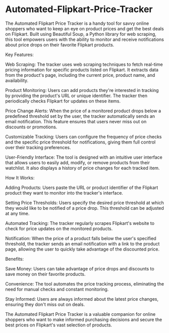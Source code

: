 # Automated-Flipkart-Price-Tracker

The Automated Flipkart Price Tracker is a handy tool for savvy online shoppers who want to keep an eye on product prices and get the best deals on Flipkart. Built using Beautiful Soup, a Python library for web scraping, this tool empowers users with the ability to monitor and receive notifications about price drops on their favorite Flipkart products.

Key Features:

Web Scraping: The tracker uses web scraping techniques to fetch real-time pricing information for specific products listed on Flipkart. It extracts data from the product's page, including the current price, product name, and availability.

Product Monitoring: Users can add products they're interested in tracking by providing the product's URL or unique identifier. The tracker then periodically checks Flipkart for updates on these items.

Price Change Alerts: When the price of a monitored product drops below a predefined threshold set by the user, the tracker automatically sends an email notification. This feature ensures that users never miss out on discounts or promotions.

Customizable Tracking: Users can configure the frequency of price checks and the specific price threshold for notifications, giving them full control over their tracking preferences.

User-Friendly Interface: The tool is designed with an intuitive user interface that allows users to easily add, modify, or remove products from their watchlist. It also displays a history of price changes for each tracked item.

How It Works:

Adding Products: Users paste the URL or product identifier of the Flipkart product they want to monitor into the tracker's interface.

Setting Price Thresholds: Users specify the desired price threshold at which they would like to be notified of a price drop. This threshold can be adjusted at any time.

Automated Tracking: The tracker regularly scrapes Flipkart's website to check for price updates on the monitored products.

Notification: When the price of a product falls below the user's specified threshold, the tracker sends an email notification with a link to the product page, allowing the user to quickly take advantage of the discounted price.

Benefits:

Save Money: Users can take advantage of price drops and discounts to save money on their favorite products.

Convenience: The tool automates the price tracking process, eliminating the need for manual checks and constant monitoring.

Stay Informed: Users are always informed about the latest price changes, ensuring they don't miss out on deals.

The Automated Flipkart Price Tracker is a valuable companion for online shoppers who want to make informed purchasing decisions and secure the best prices on Flipkart's vast selection of products.





